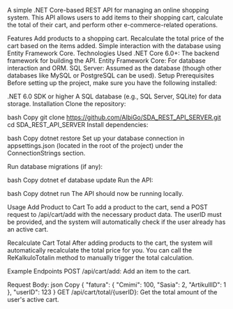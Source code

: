 A simple .NET Core-based REST API for managing an online shopping system. This API allows users to add items to their shopping cart, calculate the total of their cart, and perform other e-commerce-related operations.

Features
Add products to a shopping cart.
Recalculate the total price of the cart based on the items added.
Simple interaction with the database using Entity Framework Core.
Technologies Used
.NET Core 6.0+: The backend framework for building the API.
Entity Framework Core: For database interaction and ORM.
SQL Server: Assumed as the database (though other databases like MySQL or PostgreSQL can be used).
Setup
Prerequisites
Before setting up the project, make sure you have the following installed:

.NET 6.0 SDK or higher
A SQL database (e.g., SQL Server, SQLite) for data storage.
Installation
Clone the repository:

bash
Copy
git clone https://github.com/AlbiGo/SDA_REST_API_SERVER.git
cd SDA_REST_API_SERVER
Install dependencies:

bash
Copy
dotnet restore
Set up your database connection in appsettings.json (located in the root of the project) under the ConnectionStrings section.

Run database migrations (if any):

bash
Copy
dotnet ef database update
Run the API:

bash
Copy
dotnet run
The API should now be running locally.

Usage
Add Product to Cart
To add a product to the cart, send a POST request to /api/cart/add with the necessary product data. The userID must be provided, and the system will automatically check if the user already has an active cart.

Recalculate Cart Total
After adding products to the cart, the system will automatically recalculate the total price for you. You can call the ReKalkuloTotalin method to manually trigger the total calculation.

Example Endpoints
POST /api/cart/add: Add an item to the cart.

Request Body:
json
Copy
{
  "fatura": {
    "Cmimi": 100,
    "Sasia": 2,
    "ArtikullID": 1
  },
  "userID": 123
}
GET /api/cart/total/{userID}: Get the total amount of the user's active cart.


